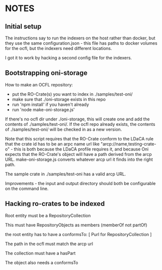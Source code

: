 # NOTES

## Initial setup

The instructions say to run the indexers on the host rather than docker, but
they use the same configuration.json - this file has paths to docker volumes
for the ocfl, but the indexers need different locations.

I got it to work by hacking a second config file for the indexers.

## Bootstrapping oni-storage

How to make an OCFL repository:

- put the RO-Crate(s) you want to index in ./samples/test-oni/
- make sure that ./oni-storage exists in this repo
- run 'npm install' if you haven't already
- run 'node make-oni-storage.js'

If there's no ocfl dir under ./oni-storage, this will create one and add the
contents of ./samples/test-oni/.  If the ocfl repo already exists, the contents
of ./samples/test-oni/ will be checked in as a new version.

Note that this script requires that the RO-Crate conform to the LDaCA rule that
the crate id has to be an arpc name url like "arcp://name,testing-crate-o" -
this is both because the LDaCA profile requires it, and because Oni expects
that the RO-Crate's object will have a path derived from the arcp URL.
make-oni-storage.js converts whatever arcp url it finds into the right path.

The sample crate in ./samples/test-oni has a valid arcp URL.

Improvements - the input and output directory should both be configurable on
the command line.

## Hacking ro-crates to be indexed

Root entity must be a RepositoryCollection

This must have RepositoryObjects as members (memberOf not partOf)

the root entity has to have a conformsTo: [ Purl for RepositoryCollection ]

The path in the ocfl must match the arcp url

The collection must have a hasPart

The object also needs a conformsTo
